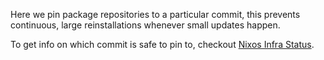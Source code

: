 Here we pin package repositories to a particular commit, this prevents
continuous, large reinstallations whenever small updates happen.

To get info on which commit is safe to pin to, checkout [Nixos Infra Status](https://status.nixos.org/).

